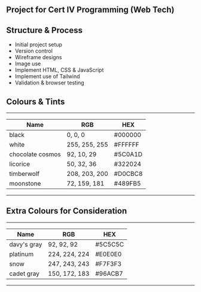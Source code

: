 ## Project for Cert IV Programming (Web Tech)

## Structure & Process
- Initial project setup
- Version control
- Wireframe designs
- Image use
- Implement HTML, CSS & JavaScript
- Implement use of Tailwind
- Validation & browser testing

## Colours & Tints

-----------------------------------------------
| Name             | RGB            | HEX     |
|------------------|----------------|---------|
| black            | 0, 0, 0        | #000000 |
| white            | 255, 255, 255  | #FFFFFF |
| chocolate cosmos | 92, 10, 29     | #5C0A1D |
| licorice         | 50, 32, 36     | #322024 |
| timberwolf       | 208, 203, 200  | #D0CBC8 |
| moonstone        | 72, 159, 181   | #489FB5 |
-----------------------------------------------

## Extra Colours for Consideration

-----------------------------------------------
| Name             | RGB            | HEX     |
|------------------|----------------|---------|
| davy's gray      | 92, 92, 92     | #5C5C5C |
| platinum         | 224, 224, 224  | #E0E0E0 |
| snow             | 247, 243, 243  | #F7F3F3 |
| cadet gray       | 150, 172, 183  | #96ACB7 |
-----------------------------------------------

